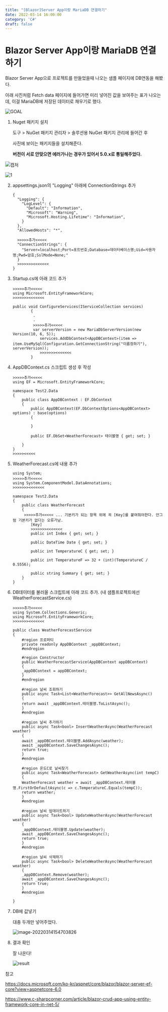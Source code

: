 ```yaml
---
title: "[Blazor]Server App이랑 MariaDB 연결하기"
date: 2022-03-14 16:00:00
category: 'C#'
draft: false
---
```


# Blazor Server App이랑 MariaDB 연결하기



Blazor Server App으로 프로젝트를 만들었을때 나오는 샘플 페이지에 DB연동을 해봤다.

아래 사진처럼 Fetch data 페이지에 들어가면 미리 넣어진 값을 보여주는 표가 나오는데, 이걸 MariaDB에 저장된 데이터로 채우기로 했다.

![GOAL](C:\Users\borad\Desktop\img\GOAL.png)



1. Nuget 패키지 설치

   도구 > NuGet 패키지 관리자 > 솔루션용 NuGet 패키지 관리에 들어간 후

   사진에 보이는 패키지들을 설치해준다.

   **버전이 서로 안맞으면 에러가나는 경우가 있어서 5.0.x로 통일해주었다.**

![캡처](C:\Users\borad\Desktop\메모\캡처.PNG)

![1](C:\Users\borad\Desktop\메모\1.PNG)



2. appsettings.json의 "Logging" 아래에 ConnectionStrings 추가

   ```
   {
     "Logging": {
       "LogLevel": {
         "Default": "Information",
         "Microsoft": "Warning",
         "Microsoft.Hosting.Lifetime": "Information",
       }
     },
     "AllowedHosts": "*",
     
     >>>>>추가<<<<<
     "ConnectionStrings": {
       "Server=localhost;Port=포트번호;Database=데이터베이스명;Uid=사용자명;Pwd=암호;SslMode=None;"
     }
     >>>>>>><<<<<<<
   }
   ```



3. Startup.cs에 아래 코드 추가

   ```
   >>>>>추가<<<<<
   using Microsoft.EntityFrameworkCore;
   >>>>>>><<<<<<<
   
   public void ConfigureServices(IServiceCollection services)
           {
           	.
           	.
           	>>>>>추가<<<<<
           	var serverVersion = new MariaDbServerVersion(new Version(10, 6, 5));
               services.AddDbContext<AppDBContext>(item => 		item.UseMySql(Configuration.GetConnectionString("이름정하기"), serverVersion));
               >>>>>>><<<<<<<
           }
   ```

   

4. AppDBContext.cs 스크립트 생성 후 작성

   ```
   >>>>>추가<<<<<
   using EF = Microsoft.EntityFrameworkCore;
   
   namespace Test2.Data
   {
       public class AppDBContext : EF.DbContext
       {
           public AppDBContext(EF.DbContextOptions<AppDBContext> options) : base(options)
           {
   
           }
           
           public EF.DbSet<WeatherForecast> 테이블명 { get; set; }
   
       }
   }
   >>>>><<<<<
   
   ```

   

5. WeatherForecast.cs에 내용 추가

   ```
   using System;
   >>>>>추가<<<<<
   using System.ComponentModel.DataAnnotations;
   >>>>>>><<<<<<<
   
   namespace Test2.Data
   {
       public class WeatherForecast
       {
       	>>>>>추가<<<<< ... 기본키가 되는 항목 위에 꼭 [Key]를 붙여줘야한다. 안그럼 기본키가 없다는 오류가남.
           [Key]
           >>>>>>><<<<<<<
           public int Index { get; set; }
   
           public DateTime Date { get; set; }
   
           public int TemperatureC { get; set; }
   
           public int TemperatureF => 32 + (int)(TemperatureC / 0.5556);
   
           public string Summary { get; set; }
       }
   }
   ```

   

6. DB데이터를 불러올 스크립트에 아래 코드 추가. (내 샘플프로젝트에선 WeatherForecastService.cs)

   ```
   >>>>>추가<<<<<
   using System.Collections.Generic;
   using Microsoft.EntityFrameworkCore;
   >>>>>>><<<<<<<
   
   public class WeatherForecastService
   {
       #region 프로퍼티
       private readonly AppDBContext _appDBContext;
       #endregion
   
       #region Constructor
       public WeatherForecastService(AppDBContext appDBContext)
       {
       _appDBContext = appDBContext;
       }
       #endregion
   
       #region 날씨 조회하기
       public async Task<List<WeatherForecast>> GetAllNewsAsync()
       {
       return await _appDBContext.테이블명.ToListAsync();
       }
       #endregion
   
       #region 날씨 추가하기
       public async Task<bool> InsertWeatherAsync(WeatherForecast weather)
       {
       await _appDBContext.테이블명.AddAsync(weather);
       await _appDBContext.SaveChangesAsync();
       return true;
       }
       #endregion
   
       #region 온도C로 날씨찾기
       public async Task<WeatherForecast> GetWeatherAsync(int tempC)
       {
       WeatherForecast weather = await _appDBContext.테이블명.FirstOrDefaultAsync(c => c.TemperatureC.Equals(tempC));
       return weather;
       }
       #endregion
   
       #region 날씨 업데이트하기
       public async Task<bool> UpdateWeatherAsync(WeatherForecast weather)
       {
       _appDBContext.테이블명.Update(weather);
       await _appDBContext.SaveChangesAsync();
       return true;
       }
       #endregion
   
       #region 날씨 삭제하기
       public async Task<bool> DeleteWeatherAsync(WeatherForecast weather)
       {
       _appDBContext.Remove(weather);
       await _appDBContext.SaveChangesAsync();
       return true;
       }
       #endregion
       
   }
   ```

   

7. DB에 값넣기

   대충 두개만 넣어주었다.

   ![image-20220314154703826](C:\Users\borad\AppData\Roaming\Typora\typora-user-images\image-20220314154703826.png)

   

8. 결과 확인

   잘 나온다!

   ![result](C:\Users\borad\Desktop\메모\result.PNG)

   



참고

https://docs.microsoft.com/ko-kr/aspnet/core/blazor/blazor-server-ef-core?view=aspnetcore-6.0

https://www.c-sharpcorner.com/article/blazor-crud-app-using-entity-framework-core-in-net-5/